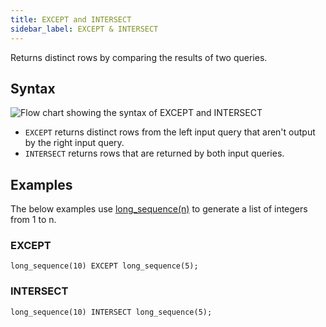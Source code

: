 ```yaml
---
title: EXCEPT and INTERSECT
sidebar_label: EXCEPT & INTERSECT
---
```


Returns distinct rows by comparing the results of two queries. 

## Syntax

![Flow chart showing the syntax of EXCEPT and INTERSECT](/img/docs/diagrams/exceptIntersect.svg)

- `EXCEPT` returns distinct rows from the left input query that aren't output by the right input query.
- `INTERSECT` returns rows that are returned by both input queries.

## Examples

The below examples use [long_sequence(n)](/docs/reference/function/row-generator#long_sequence) to generate a list of integers from 1 to n.

### EXCEPT

```questdb-sql title="Returns rows unique to the left query. In this case, integers from 6 to 10"
long_sequence(10) EXCEPT long_sequence(5);
```

### INTERSECT

```questdb-sql title="Returns rows output by both queries. In this case, integers from 1 to 5"
long_sequence(10) INTERSECT long_sequence(5);
```
